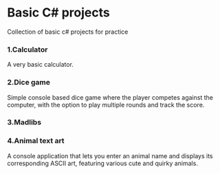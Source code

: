 # Basic C# projects
Collection of basic c# projects for practice

### 1.Calculator
A very basic calculator.

### 2.Dice game
Simple console based dice game where the player competes against the computer, with the option to play multiple rounds and track the score. 

### 3.Madlibs

### 4.Animal text art
A console application that lets you enter an animal name and displays its corresponding ASCII art, featuring various cute and quirky animals. 
